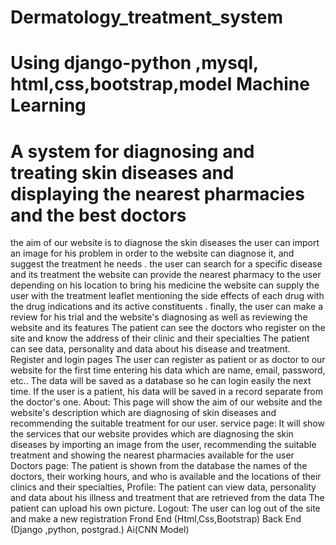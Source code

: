 # Dermatology_treatment_system
# Using django-python ,mysql, html,css,bootstrap,model Machine Learning
# A system for diagnosing and treating skin diseases and displaying the nearest pharmacies and the best doctors
the aim of our website is to diagnose the skin diseases the user can import an image for his problem in order to the website can diagnose it, and suggest the treatment he needs . the user can search for a specific disease and its treatment the website can provide the nearest pharmacy to the user depending on his location to bring his medicine the website can supply the user with the treatment leaflet mentioning the side effects of each drug with the drug indications and its active constituents . finally, the user can make a review for his trial and the website's diagnosing as well as reviewing the website and its features The patient can see the doctors who register on the site and know the address of their clinic and their specialties The patient can see data, personality and data about his disease and treatment. Register and login pages The user can register as patient or as doctor to our website for the first time entering his data which are name, email, password, etc.. The data will be saved as a database so he can login easily the next time. If the user is a patient, his data will be saved in a record separate from the doctor's one. About: This page will show the aim of our website and the website's description which are diagnosing of skin diseases and recommending the suitable treatment for our user. service page: It will show the services that our website provides which are diagnosing the skin diseases by importing an image from the user, recommending the suitable treatment and showing the nearest pharmacies available for the user Doctors page: The patient is shown from the database the names of the doctors, their working hours, and who is available and the locations of their clinics and their specialties, Profile: The patient can view data, personality and data about his illness and treatment that are retrieved from the data The patient can upload his own picture. Logout: The user can log out of the site and make a new registration Frond End (Html,Css,Bootstrap) Back End (Django ,python, postgrad.) Ai(CNN Model)
